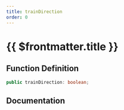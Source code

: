 ```yaml
---
title: trainDirection
order: 0
---
```


# {{ $frontmatter.title }}

## Function Definition

```ts
public trainDirection: boolean;
```

## Documentation

<!--@include: ./parts/trainDirection.md-->
